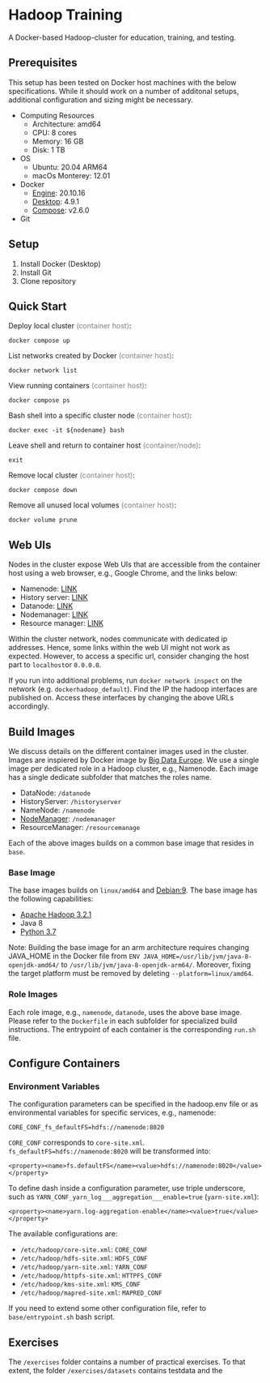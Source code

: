 # Hadoop Training

A Docker-based Hadoop-cluster for education, training, and testing.

## Prerequisites
This setup has been tested on Docker host machines with the below specifications.
While it should work on a number of additonal setups, additional configuration
and sizing might be necessary.

- Computing Resources
  - Architecture: amd64
  - CPU: 8 cores
  - Memory: 16 GB
  - Disk: 1 TB
- OS
  - Ubuntu: 20.04 ARM64
  - macOs Monterey: 12.01
- Docker
  - [Engine](https://docs.docker.com/engine/): 20.10.16
  - [Desktop](https://www.docker.com/products/docker-desktop/): 4.9.1
  - [Compose](https://docs.docker.com/compose/): v2.6.0
- Git


## Setup
1. Install Docker (Desktop)
2. Install Git
3. Clone repository


## Quick Start
Deploy local cluster <span style="color:grey">(container host)</span>:
```
docker compose up
```

List networks created by Docker <span style="color:grey">(container host)</span>:
```
docker network list
```

View running containers <span style="color:grey">(container host)</span>:
```
docker compose ps
```

Bash shell into a specific cluster node <span style="color:grey">(container host)</span>:
```
docker exec -it ${nodename} bash
```

Leave shell and return to container host <span style="color:grey">(container/node)</span>:
```
exit
```

Remove local cluster <span style="color:grey">(container host)</span>:
```
docker compose down
```

Remove all unused local volumes <span style="color:grey">(container host)</span>:
```
docker volume prune
```

## Web UIs
Nodes in the cluster expose Web UIs that are accessible from the container host
using a web browser, e.g., Google Chrome, and the links below:

* Namenode: [LINK](http://localhost:9870/dfshealth.html#tab-overview)
* History server: [LINK](http://localhost:8188/applicationhistory)
* Datanode: [LINK](http://localhost:9864/)
* Nodemanager: [LINK](http://localhost:8042/node)
* Resource manager: [LINK](http://localhost:8088/)

Within the cluster network, nodes communicate with dedicated ip addresses. Hence,
some links within the web UI might not work as expected. However, to access a 
specific url, consider changing the host part to `localhost`or `0.0.0.0`.

If you run into additional problems, run `docker network inspect` on the network (e.g. `dockerhadoop_default`). Find the IP the hadoop interfaces are published on.
Access these interfaces by changing the above URLs accordingly.

## Build Images
We discuss details on the different container images used in the cluster. Images
are inspiered by Docker image by [Big Data Europe](https://hub.docker.com/r/bde2020/hadoop-base).
We use a single image per dedicated role in a Hadoop cluster, e.g., Namenode.
Each image has a single dedicate subfolder that matches the roles name. 

- DataNode: `/datanode`
- HistoryServer: `/historyserver`
- NameNode: `/namenode`
- [NodeManager](https://hadoop.apache.org/docs/r3.2.1/hadoop-yarn/hadoop-yarn-site/NodeManager.html): `/nodemanager`
- ResourceManager: `/resourcemanage`

Each of the above images builds on a common base image that resides in `base`.
### Base Image
The base images builds on `linux/amd64` and [Debian:9](https://hub.docker.com/layers/debian/library/debian/9/images/sha256-fe3d51dd3262e5d9b9584603da59e387619234d95182351e4f493a1e5998f1f0?context=explore). The base image has the following capabilities:
- [Apache Hadoop 3.2.1](https://hadoop.apache.org/docs/r3.2.1/)
- Java 8
- [Python 3.7](https://docs.python.org/3.7/)

Note: Building the base image for an arm architecture requires changing JAVA_HOME in the 
Docker file
from `ENV JAVA_HOME=/usr/lib/jvm/java-8-openjdk-amd64/` to
`/usr/lib/jvm/java-8-openjdk-arm64/`. Moreover, fixing the target platform must
be removed by deleting `--platform=linux/amd64`.

### Role Images
Each role image, e.g., `namenode`, `datanode`, uses the above base image. 
Please refer to the `Dockerfile` in each subfolder for specialized build 
instructions. The entrypoint of each container is the corresponding `run.sh` file.

## Configure Containers

### Environment Variables

The configuration parameters can be specified in the hadoop.env file or as environmental variables for specific services, e.g., namenode:
```
CORE_CONF_fs_defaultFS=hdfs://namenode:8020
```

`CORE_CONF` corresponds to `core-site.xml`. `fs_defaultFS=hdfs://namenode:8020` will be transformed into:
```
<property><name>fs.defaultFS</name><value>hdfs://namenode:8020</value></property>
```
To define dash inside a configuration parameter, use triple underscore, such as `YARN_CONF_yarn_log___aggregation___enable=true` (`yarn-site.xml`):
```
<property><name>yarn.log-aggregation-enable</name><value>true</value></property>
```

The available configurations are:
- `/etc/hadoop/core-site.xml`:    `CORE_CONF`
- `/etc/hadoop/hdfs-site.xml`:    `HDFS_CONF`
- `/etc/hadoop/yarn-site.xml`:    `YARN_CONF`
- `/etc/hadoop/httpfs-site.xml`:  `HTTPFS_CONF`
- `/etc/hadoop/kms-site.xml`:     `KMS_CONF`
- `/etc/hadoop/mapred-site.xml`:  `MAPRED_CONF`

If you need to extend some other configuration file, refer to `base/entrypoint.sh` bash script.

## Exercises
 The `/exercises` folder contains a number of practical exercises. To that extent,
 the folder `/exercises/datasets` contains testdata and the 